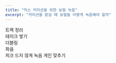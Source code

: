 ```yaml
---
title: "믹스 커미션을 위한 보컬 녹음"
excerpt: "커미션을 맡길 때 보컬을 어떻게 녹음해야 할까"
---
```


트랙 정리  
테이크 쌓기  
더블링  
화음  
피크 드지 않게 녹음 게인 맞추기  
